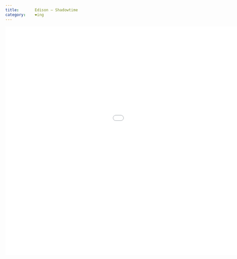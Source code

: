 ```yaml
---
title:       Edison – Shadowtime
category:    ❤ing
---
```


<div class="embed video vimeo" data-aspect-ratio="0.5625">
    <iframe src="//player.vimeo.com/video/26610039?byline=0" width="1280" height="720" frameborder="0" title='CSTNG-SHDWS x Edison "Shadowtime"' webkitallowfullscreen mozallowfullscreen allowfullscreen></iframe>
</div>
